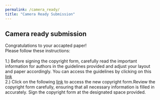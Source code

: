 ```yaml
---
permalink: /camera_ready/
title: "Camera Ready Submission"
---
```

## Camera ready submission

Congratulations to your accapted paper!<br> 
Please follow these instructions: 
<br> 
<br>
1.) Before signing the copyright form, carefully read the important information for authors in the guidelines provided and adjust your layout and paper accordingly. You can access the guidelines by clicking on this [link]()
<br>
2.) Click on the following [link]() to access the new copyright form.Review the copyright form carefully, ensuring that all necessary information is filled in accurately. Sign the copyright form at the designated space provided.
<br>
